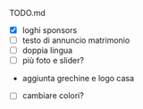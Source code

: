 TODO.md

* [x] loghi sponsors
* [ ] testo di annuncio matrimonio
* [ ] doppia lingua
* [ ] più foto e slider?
* aggiunta grechine e logo casa
* [ ] cambiare colori?
